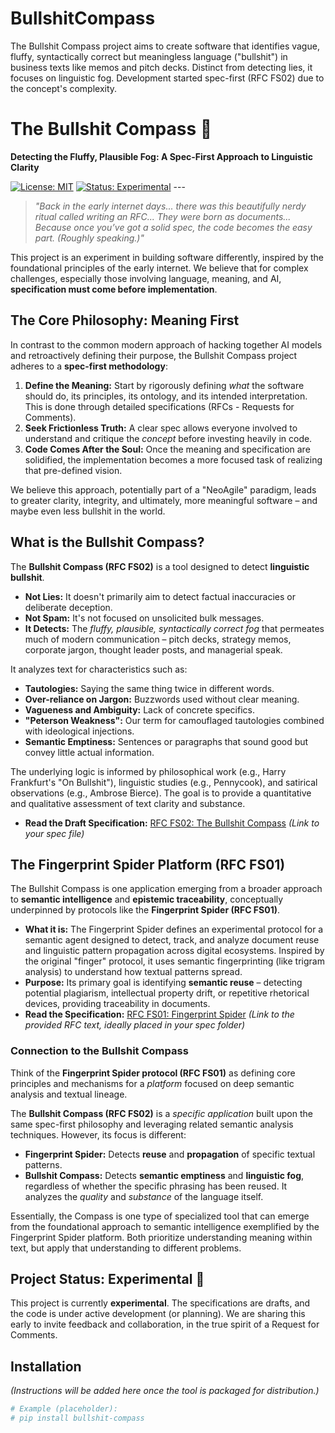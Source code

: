 # BullshitCompass
The Bullshit Compass project aims to create software that identifies vague, fluffy, syntactically correct but meaningless language ("bullshit") in business texts like memos and pitch decks. Distinct from detecting lies, it focuses on linguistic fog. Development started spec-first (RFC FS02) due to the concept's complexity.
# The Bullshit Compass 🧭

**Detecting the Fluffy, Plausible Fog: A Spec-First Approach to Linguistic Clarity**

[![License: MIT](https://img.shields.io/badge/License-MIT-yellow.svg)](https://opensource.org/licenses/MIT) [![Status: Experimental](https://img.shields.io/badge/status-experimental-red.svg)](./spec/FS02_Bullshit_Compass.md) ---

> *"Back in the early internet days... there was this beautifully nerdy ritual called writing an RFC... They were born as documents... Because once you’ve got a solid spec, the code becomes the easy part. (Roughly speaking.)"*

This project is an experiment in building software differently, inspired by the foundational principles of the early internet. We believe that for complex challenges, especially those involving language, meaning, and AI, **specification must come before implementation**.

## The Core Philosophy: Meaning First

In contrast to the common modern approach of hacking together AI models and retroactively defining their purpose, the Bullshit Compass project adheres to a **spec-first methodology**:

1.  **Define the Meaning:** Start by rigorously defining *what* the software should do, its principles, its ontology, and its intended interpretation. This is done through detailed specifications (RFCs - Requests for Comments).
2.  **Seek Frictionless Truth:** A clear spec allows everyone involved to understand and critique the *concept* before investing heavily in code.
3.  **Code Comes After the Soul:** Once the meaning and specification are solidified, the implementation becomes a more focused task of realizing that pre-defined vision.

We believe this approach, potentially part of a "NeoAgile" paradigm, leads to greater clarity, integrity, and ultimately, more meaningful software – and maybe even less bullshit in the world.

## What is the Bullshit Compass?

The **Bullshit Compass (RFC FS02)** is a tool designed to detect **linguistic bullshit**.

* **Not Lies:** It doesn't primarily aim to detect factual inaccuracies or deliberate deception.
* **Not Spam:** It's not focused on unsolicited bulk messages.
* **It Detects:** The *fluffy, plausible, syntactically correct fog* that permeates much of modern communication – pitch decks, strategy memos, corporate jargon, thought leader posts, and managerial speak.

It analyzes text for characteristics such as:
* **Tautologies:** Saying the same thing twice in different words.
* **Over-reliance on Jargon:** Buzzwords used without clear meaning.
* **Vagueness and Ambiguity:** Lack of concrete specifics.
* **"Peterson Weakness":** Our term for camouflaged tautologies combined with ideological injections.
* **Semantic Emptiness:** Sentences or paragraphs that sound good but convey little actual information.

The underlying logic is informed by philosophical work (e.g., Harry Frankfurt's "On Bullshit"), linguistic studies (e.g., Pennycook), and satirical observations (e.g., Ambrose Bierce). The goal is to provide a quantitative and qualitative assessment of text clarity and substance.

* **Read the Draft Specification:** [RFC FS02: The Bullshit Compass](./spec/FS02_Bullshit_Compass.md) *(Link to your spec file)*

## The Fingerprint Spider Platform (RFC FS01)

The Bullshit Compass is one application emerging from a broader approach to **semantic intelligence** and **epistemic traceability**, conceptually underpinned by protocols like the **Fingerprint Spider (RFC FS01)**.

* **What it is:** The Fingerprint Spider defines an experimental protocol for a semantic agent designed to detect, track, and analyze document reuse and linguistic pattern propagation across digital ecosystems. Inspired by the original "finger" protocol, it uses semantic fingerprinting (like trigram analysis) to understand how textual patterns spread.
* **Purpose:** Its primary goal is identifying **semantic reuse** – detecting potential plagiarism, intellectual property drift, or repetitive rhetorical devices, providing traceability in documents.
* **Read the Specification:** [RFC FS01: Fingerprint Spider](./spec/FS01_Fingerprint_Spider.md) *(Link to the provided RFC text, ideally placed in your spec folder)*

### Connection to the Bullshit Compass

Think of the **Fingerprint Spider protocol (RFC FS01)** as defining core principles and mechanisms for a *platform* focused on deep semantic analysis and textual lineage.

The **Bullshit Compass (RFC FS02)** is a *specific application* built upon the same spec-first philosophy and leveraging related semantic analysis techniques. However, its focus is different:

* **Fingerprint Spider:** Detects **reuse** and **propagation** of specific textual patterns.
* **Bullshit Compass:** Detects **semantic emptiness** and **linguistic fog**, regardless of whether the specific phrasing has been reused. It analyzes the *quality* and *substance* of the language itself.

Essentially, the Compass is one type of specialized tool that can emerge from the foundational approach to semantic intelligence exemplified by the Fingerprint Spider platform. Both prioritize understanding meaning within text, but apply that understanding to different problems.

## Project Status: Experimental 🧪

This project is currently **experimental**. The specifications are drafts, and the code is under active development (or planning). We are sharing this early to invite feedback and collaboration, in the true spirit of a Request for Comments.

## Installation

*(Instructions will be added here once the tool is packaged for distribution.)*

```bash
# Example (placeholder):
# pip install bullshit-compass
